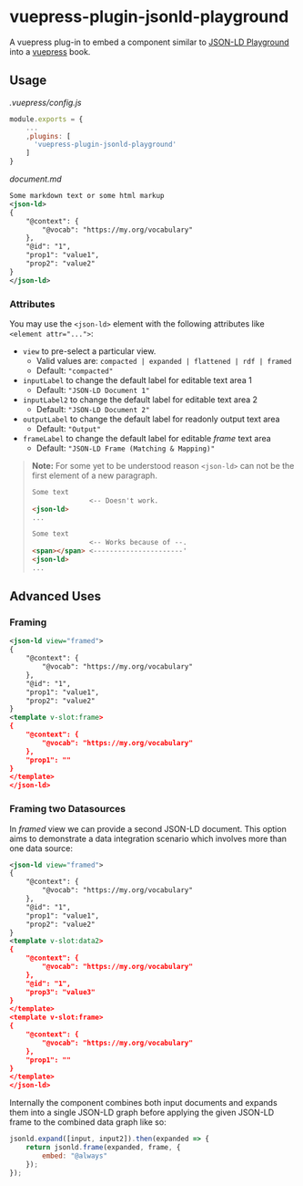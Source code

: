 # vuepress-plugin-jsonld-playground

[playground]: https://json-ld.org/playground
[vuepress]: https://vuepress.vuejs.org

A vuepress plug-in to embed a component similar to [JSON-LD Playground][playground] into a [vuepress] book.

## Usage

*.vuepress/config.js*
~~~js
module.exports = {
    ...
    ,plugins: [
      'vuepress-plugin-jsonld-playground'
    ]
}
~~~


*document.md*
~~~xml
Some markdown text or some html markup
<json-ld>
{
    "@context": {
        "@vocab": "https://my.org/vocabulary"
    },
    "@id": "1",
    "prop1": "value1",
    "prop2": "value2"
}
</json-ld>
~~~

### Attributes

You may use the `<json-ld>` element with the following attributes like `<element attr="...">`:

- `view` to pre-select a particular view.
  - Valid values are: `compacted | expanded | flattened | rdf | framed`
  - Default: `"compacted"`
- `inputLabel`  to change the default label for editable text area 1
  - Default: `"JSON-LD Document 1"`
- `inputLabel2` to change the default label for editable text area 2
  - Default: `"JSON-LD Document 2"`
- `outputLabel` to change the default label for readonly output text area
  - Default: `"Output"`
- `frameLabel`  to change the default label for editable *frame* text area
  - Default: `"JSON-LD Frame (Matching & Mapping)"`

> **Note:** For some yet to be understood reason `<json-ld>` can not be the first element of a new paragraph.
>
> ~~~md
> Some text
>               <-- Doesn't work.
> <json-ld>
> ...
> ~~~
>
> ~~~md
> Some text
>               <-- Works because of --.
> <span></span> <----------------------'
> <json-ld>
> ...
> ~~~

## Advanced Uses

### Framing
~~~xml
<json-ld view="framed">
{
    "@context": {
        "@vocab": "https://my.org/vocabulary"
    },
    "@id": "1",
    "prop1": "value1",
    "prop2": "value2"
}
<template v-slot:frame>
{
    "@context": {
        "@vocab": "https://my.org/vocabulary"
    },
    "prop1": ""
}
</template>
</json-ld>
~~~

### Framing two Datasources

In *framed* view we can provide a second JSON-LD document. This option aims to demonstrate a data integration scenario which involves more than one data source:

~~~xml
<json-ld view="framed">
{
    "@context": {
        "@vocab": "https://my.org/vocabulary"
    },
    "@id": "1",
    "prop1": "value1",
    "prop2": "value2"
}
<template v-slot:data2>
{
    "@context": {
        "@vocab": "https://my.org/vocabulary"
    },
    "@id": "1",
    "prop3": "value3"
}
</template>
<template v-slot:frame>
{
    "@context": {
        "@vocab": "https://my.org/vocabulary"
    },
    "prop1": ""
}
</template>
</json-ld>
~~~

Internally the component combines both input documents and expands them into a single JSON-LD graph before applying the given JSON-LD frame to the combined data graph like so:

~~~js
jsonld.expand([input, input2]).then(expanded => {
    return jsonld.frame(expanded, frame, {
        embed: "@always"
    });
});
~~~
